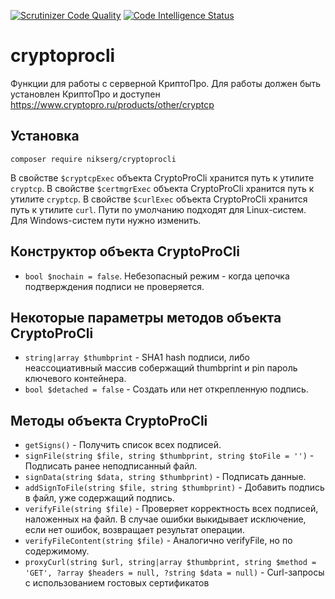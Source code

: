 [![Scrutinizer Code Quality](https://scrutinizer-ci.com/g/nikserg/cryptoprocli/badges/quality-score.png?b=master)](https://scrutinizer-ci.com/g/nikserg/cryptoprocli/?branch=master)
[![Code Intelligence Status](https://scrutinizer-ci.com/g/nikserg/cryptoprocli/badges/code-intelligence.svg?b=master)](https://scrutinizer-ci.com/code-intelligence)

# cryptoprocli

Функции для работы с серверной КриптоПро. Для работы должен быть установлен КриптоПро и доступен https://www.cryptopro.ru/products/other/cryptcp

## Установка

`composer require nikserg/cryptoprocli`

В свойстве `$cryptcpExec` объекта CryptoProCli хранится путь к утилите `cryptcp`. В свойстве `$certmgrExec` объекта CryptoProCli хранится путь к утилите `cryptcp`. В свойстве `$curlExec` объекта CryptoProCli хранится путь к утилите `curl`. Пути по умолчанию подходят для Linux-систем. Для Windows-систем пути нужно изменить.

## Конструктор объекта CryptoProCli

- `bool $nochain = false`. Небезопасный режим - когда цепочка подтверждения подписи не проверяется.

## Некоторые параметры методов объекта CryptoProCli

- `string|array $thumbprint` - SHA1 hash подписи, либо неассоциативный массив собержащий thumbprint и pin пароль ключевого контейнера.
- `bool $detached = false` - Создать или нет открепленную подпись.

## Методы объекта CryptoProCli

* `getSigns()` - Получить список всех подписей.
* `signFile(string $file, string $thumbprint, string $toFile = '')` - Подписать ранее неподписанный файл.
* `signData(string $data, string $thumbprint)` - Подписать данные.
* `addSignToFile(string $file, string $thumbprint)` - Добавить подпись в файл, уже содержащий подпись.
* `verifyFile(string $file)` - Проверяет корректность всех подписей, наложенных на файл. В случае ошибки выкидывает исключение, если нет ошибок, возвращает результат операции.
* `verifyFileContent(string $file)` - Аналогично verifyFile, но по содержимому.
* `proxyCurl(string $url, string|array $thumbprint, string $method = 'GET', ?array $headers = null, ?string $data = null)` - Curl-запросы с использованием гостовых сертификатов
